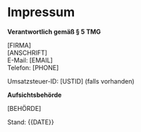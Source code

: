 # Impressum

**Verantwortlich gemäß § 5 TMG**

[FIRMA]  
[ANSCHRIFT]  
E-Mail: [EMAIL]  
Telefon: [PHONE]

Umsatzsteuer-ID: [USTID] (falls vorhanden)

**Aufsichtsbehörde**

[BEHÖRDE]

Stand: {{DATE}}